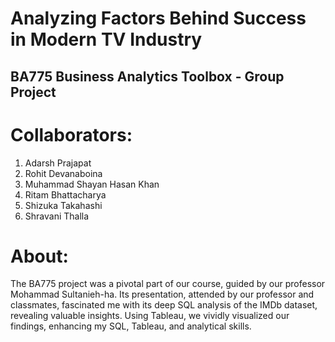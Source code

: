 # Analyzing Factors Behind Success in Modern TV Industry   
## BA775 Business Analytics Toolbox - Group Project

# Collaborators: 
1. Adarsh Prajapat
2. Rohit Devanaboina
3. Muhammad Shayan Hasan Khan
4. Ritam Bhattacharya
5. Shizuka Takahashi
6. Shravani Thalla

# About: 
The BA775 project was a pivotal part of our course, guided by our professor Mohammad Sultanieh-ha. Its presentation, attended by our professor and classmates, fascinated me with its deep SQL analysis of the IMDb dataset, revealing valuable insights. Using Tableau, we vividly visualized our findings, enhancing my SQL, Tableau, and analytical skills.
